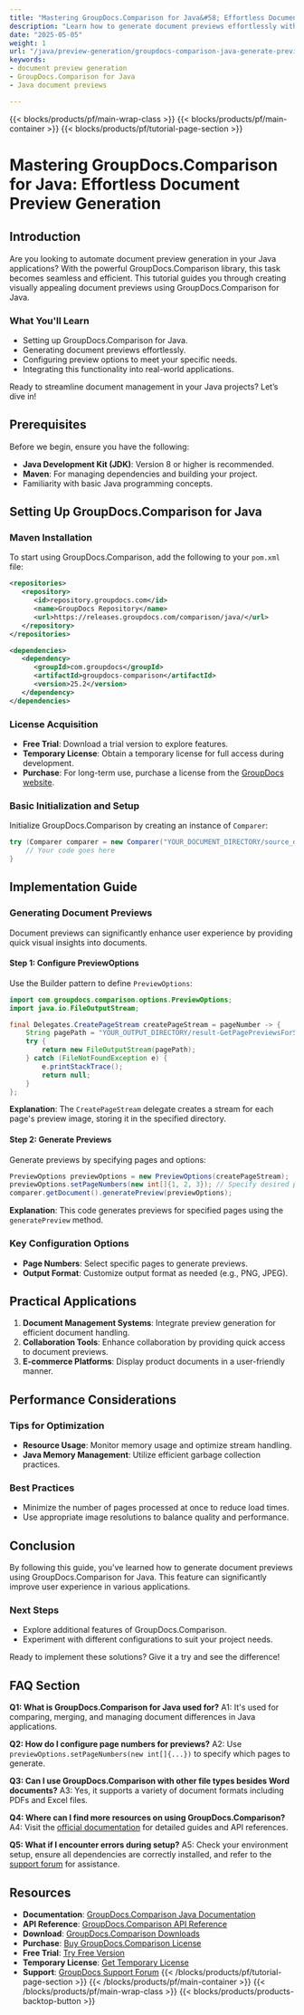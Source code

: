 ```yaml
---
title: "Mastering GroupDocs.Comparison for Java&#58; Effortless Document Preview Generation"
description: "Learn how to generate document previews effortlessly with GroupDocs.Comparison for Java. Enhance your application's user experience."
date: "2025-05-05"
weight: 1
url: "/java/preview-generation/groupdocs-comparison-java-generate-previews/"
keywords:
- document preview generation
- GroupDocs.Comparison for Java
- Java document previews

---
```


{{< blocks/products/pf/main-wrap-class >}}
{{< blocks/products/pf/main-container >}}
{{< blocks/products/pf/tutorial-page-section >}}
# Mastering GroupDocs.Comparison for Java: Effortless Document Preview Generation

## Introduction

Are you looking to automate document preview generation in your Java applications? With the powerful GroupDocs.Comparison library, this task becomes seamless and efficient. This tutorial guides you through creating visually appealing document previews using GroupDocs.Comparison for Java.

### What You'll Learn
- Setting up GroupDocs.Comparison for Java.
- Generating document previews effortlessly.
- Configuring preview options to meet your specific needs.
- Integrating this functionality into real-world applications.

Ready to streamline document management in your Java projects? Let’s dive in!

## Prerequisites

Before we begin, ensure you have the following:

- **Java Development Kit (JDK)**: Version 8 or higher is recommended.
- **Maven**: For managing dependencies and building your project.
- Familiarity with basic Java programming concepts.

## Setting Up GroupDocs.Comparison for Java

### Maven Installation

To start using GroupDocs.Comparison, add the following to your `pom.xml` file:

```xml
<repositories>
   <repository>
      <id>repository.groupdocs.com</id>
      <name>GroupDocs Repository</name>
      <url>https://releases.groupdocs.com/comparison/java/</url>
   </repository>
</repositories>

<dependencies>
   <dependency>
      <groupId>com.groupdocs</groupId>
      <artifactId>groupdocs-comparison</artifactId>
      <version>25.2</version>
   </dependency>
</dependencies>
```

### License Acquisition

- **Free Trial**: Download a trial version to explore features.
- **Temporary License**: Obtain a temporary license for full access during development.
- **Purchase**: For long-term use, purchase a license from the [GroupDocs website](https://purchase.groupdocs.com/buy).

### Basic Initialization and Setup

Initialize GroupDocs.Comparison by creating an instance of `Comparer`:

```java
try (Comparer comparer = new Comparer("YOUR_DOCUMENT_DIRECTORY/source_document.docx")) {
    // Your code goes here
}
```

## Implementation Guide

### Generating Document Previews

Document previews can significantly enhance user experience by providing quick visual insights into documents.

#### Step 1: Configure PreviewOptions

Use the Builder pattern to define `PreviewOptions`:

```java
import com.groupdocs.comparison.options.PreviewOptions;
import java.io.FileOutputStream;

final Delegates.CreatePageStream createPageStream = pageNumber -> {
    String pagePath = "YOUR_OUTPUT_DIRECTORY/result-GetPagePreviewsForSourceDocument_" + pageNumber + ".png";
    try {
        return new FileOutputStream(pagePath);
    } catch (FileNotFoundException e) {
        e.printStackTrace();
        return null;
    }
};
```

**Explanation**: The `CreatePageStream` delegate creates a stream for each page's preview image, storing it in the specified directory.

#### Step 2: Generate Previews

Generate previews by specifying pages and options:

```java
PreviewOptions previewOptions = new PreviewOptions(createPageStream);
previewOptions.setPageNumbers(new int[]{1, 2, 3}); // Specify desired pages
comparer.getDocument().generatePreview(previewOptions);
```

**Explanation**: This code generates previews for specified pages using the `generatePreview` method.

### Key Configuration Options

- **Page Numbers**: Select specific pages to generate previews.
- **Output Format**: Customize output format as needed (e.g., PNG, JPEG).

## Practical Applications

1. **Document Management Systems**: Integrate preview generation for efficient document handling.
2. **Collaboration Tools**: Enhance collaboration by providing quick access to document previews.
3. **E-commerce Platforms**: Display product documents in a user-friendly manner.

## Performance Considerations

### Tips for Optimization
- **Resource Usage**: Monitor memory usage and optimize stream handling.
- **Java Memory Management**: Utilize efficient garbage collection practices.

### Best Practices
- Minimize the number of pages processed at once to reduce load times.
- Use appropriate image resolutions to balance quality and performance.

## Conclusion

By following this guide, you've learned how to generate document previews using GroupDocs.Comparison for Java. This feature can significantly improve user experience in various applications. 

### Next Steps
- Explore additional features of GroupDocs.Comparison.
- Experiment with different configurations to suit your project needs.

Ready to implement these solutions? Give it a try and see the difference!

## FAQ Section

**Q1: What is GroupDocs.Comparison for Java used for?**
A1: It's used for comparing, merging, and managing document differences in Java applications.

**Q2: How do I configure page numbers for previews?**
A2: Use `previewOptions.setPageNumbers(new int[]{...})` to specify which pages to generate.

**Q3: Can I use GroupDocs.Comparison with other file types besides Word documents?**
A3: Yes, it supports a variety of document formats including PDFs and Excel files.

**Q4: Where can I find more resources on using GroupDocs.Comparison?**
A4: Visit the [official documentation](https://docs.groupdocs.com/comparison/java/) for detailed guides and API references.

**Q5: What if I encounter errors during setup?**
A5: Check your environment setup, ensure all dependencies are correctly installed, and refer to the [support forum](https://forum.groupdocs.com/c/comparison) for assistance.

## Resources

- **Documentation**: [GroupDocs.Comparison Java Documentation](https://docs.groupdocs.com/comparison/java/)
- **API Reference**: [GroupDocs.Comparison API Reference](https://reference.groupdocs.com/comparison/java/)
- **Download**: [GroupDocs.Comparison Downloads](https://releases.groupdocs.com/comparison/java/)
- **Purchase**: [Buy GroupDocs.Comparison License](https://purchase.groupdocs.com/buy)
- **Free Trial**: [Try Free Version](https://releases.groupdocs.com/comparison/java/)
- **Temporary License**: [Get Temporary License](https://purchase.groupdocs.com/temporary-license/)
- **Support**: [GroupDocs Support Forum](https://forum.groupdocs.com/c/comparison)
{{< /blocks/products/pf/tutorial-page-section >}}
{{< /blocks/products/pf/main-container >}}
{{< /blocks/products/pf/main-wrap-class >}}
{{< blocks/products/products-backtop-button >}}